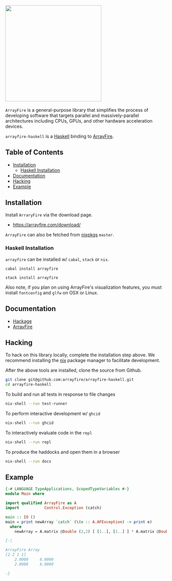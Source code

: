 ## <a href="http://arrayfire.com/"><img src="http://arrayfire.com/logos/arrayfire_logo_whitebkgnd.png" width="300"></a>
`ArrayFire` is a general-purpose library that simplifies the process of developing software that targets parallel and massively-parallel architectures including CPUs, GPUs, and other hardware acceleration devices.

`arrayfire-haskell` is a [Haskell](https://haskell.org) binding to [ArrayFire](https://arrayfire.com).

## Table of Contents
 - [Installation](#Installation)
   - [Haskell Installation](#haskell-installation)
 - [Documentation](#Documentation)
 - [Hacking](#Hacking)
 - [Example](#Example)


## Installation
Install `ArraryFire` via the download page.
  - https://arrayfire.com/download/

`ArrayFire` can also be fetched from [nixpkgs](https://github.com/nixos/nixpkgs) `master`.

### Haskell Installation

`arrayfire` can be installed w/ `cabal`, `stack` or `nix`.

```
cabal install arrayfire
```

```
stack install arrayfire
```


Also note, if you plan on using ArrayFire's visualization features, you must install `fontconfig` and `glfw` on OSX or Linux.

## Documentation
  - [Hackage](http://hackage.haskell.org/package/arrayfire)
  - [ArrayFire](http://arrayfire.org/docs/gettingstarted.htm)

## Hacking
To hack on this library locally, complete the installation step above. We recommend installing the [nix](https://nixos.org/nix/download.html) package manager to facilitate development.

After the above tools are installed, clone the source from Github.

```bash
git clone git@github.com:arrayfire/arrayfire-haskell.git
cd arrayfire-haskell
```

To build and run all tests in response to file changes

```bash
nix-shell --run test-runner
```

To perform interactive development w/ `ghcid`

```bash
nix-shell --run ghcid
```

To interactively evaluate code in the `repl`

```bash
nix-shell --run repl
```

To produce the haddocks and open them in a browser

```bash
nix-shell --run docs
```


## Example
```haskell
{-# LANGUAGE TypeApplications, ScopedTypeVariables #-}
module Main where

import qualified ArrayFire as A
import           Control.Exception (catch)

main :: IO ()
main = print newArray `catch` (\(e :: A.AFException) -> print e)
  where
    newArray = A.matrix @Double (2,2) [ [1..], [1..] ] * A.matrix @Double (2,2) [ [2..], [2..] ]

{-|

ArrayFire Array
[2 2 1 1]
    2.0000     6.0000
    2.0000     6.0000

-}
```
